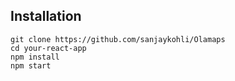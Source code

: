 ## Installation

```
git clone https://github.com/sanjaykohli/Olamaps
cd your-react-app
npm install
npm start
```
